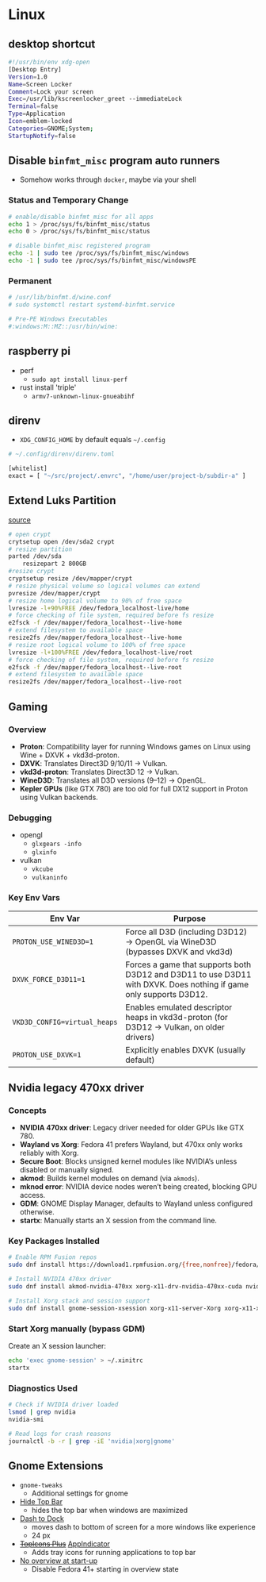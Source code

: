 # Linux

## desktop shortcut

```sh
#!/usr/bin/env xdg-open
[Desktop Entry]
Version=1.0
Name=Screen Locker
Comment=Lock your screen
Exec=/usr/lib/kscreenlocker_greet --immediateLock
Terminal=false
Type=Application
Icon=emblem-locked
Categories=GNOME;System;
StartupNotify=false
```

## Disable `binfmt_misc` program auto runners

- Somehow works through `docker`, maybe via your shell

### Status and Temporary Change

```sh
# enable/disable binfmt_misc for all apps
echo 1 > /proc/sys/fs/binfmt_misc/status
echo 0 > /proc/sys/fs/binfmt_misc/status

# disable binfmt_misc registered program
echo -1 | sudo tee /proc/sys/fs/binfmt_misc/windows
echo -1 | sudo tee /proc/sys/fs/binfmt_misc/windowsPE
```

### Permanent

```sh
# /usr/lib/binfmt.d/wine.conf
# sudo systemctl restart systemd-binfmt.service

# Pre-PE Windows Executables
#:windows:M::MZ::/usr/bin/wine:
```

## raspberry pi

- perf
    - `sudo apt install linux-perf`
- rust install 'triple'
    - `armv7-unknown-linux-gnueabihf`

## direnv

- `XDG_CONFIG_HOME` by default equals `~/.config`

```sh
# ~/.config/direnv/direnv.toml

[whitelist]
exact = [ "~/src/project/.envrc", "/home/user/project-b/subdir-a" ]
```

## Extend Luks Partition

[source](https://unix.stackexchange.com/a/322631)

```sh
# open crypt
crytsetup open /dev/sda2 crypt
# resize partition
parted /dev/sda
    resizepart 2 800GB
#resize crypt
cryptsetup resize /dev/mapper/crypt
# resize physical volume so logical volumes can extend
pvresize /dev/mapper/crypt
# resize home logical volume to 90% of free space
lvresize -l+90%FREE /dev/fedora_localhost-live/home
# force checking of file system, required before fs resize
e2fsck -f /dev/mapper/fedora_localhost--live-home
# extend filesystem to available space
resize2fs /dev/mapper/fedora_localhost--live-home
# resize root logical volume to 100% of free space
lvresize -l+100%FREE /dev/fedora_localhost-live/root
# force checking of file system, required before fs resize
e2fsck -f /dev/mapper/fedora_localhost--live-root
# extend filesystem to available space
resize2fs /dev/mapper/fedora_localhost--live-root
```

## Gaming

### Overview

- **Proton**: Compatibility layer for running Windows games on Linux using Wine + DXVK + vkd3d-proton.
- **DXVK**: Translates Direct3D 9/10/11 → Vulkan.
- **vkd3d-proton**: Translates Direct3D 12 → Vulkan.
- **WineD3D**: Translates all D3D versions (9–12) → OpenGL.
- **Kepler GPUs** (like GTX 780) are too old for full DX12 support in Proton using Vulkan backends.

### Debugging

- opengl
    - `glxgears -info`
    - `glxinfo`
- vulkan
    - `vkcube`
    - `vulkaninfo`
    
### Key Env Vars

| Env Var                      | Purpose                                                                                                            |
| ---------------------------- | ------------------------------------------------------------------------------------------------------------------ |
| `PROTON_USE_WINED3D=1`       | Force all D3D (including D3D12) → OpenGL via WineD3D (bypasses DXVK and vkd3d)                                     |
| `DXVK_FORCE_D3D11=1`         | Forces a game that supports both D3D12 and D3D11 to use D3D11 with DXVK. Does nothing if game only supports D3D12. |
| `VKD3D_CONFIG=virtual_heaps` | Enables emulated descriptor heaps in vkd3d-proton (for D3D12 → Vulkan, on older drivers)                           |
| `PROTON_USE_DXVK=1`          | Explicitly enables DXVK (usually default)                                                                          |

## Nvidia legacy 470xx driver

### Concepts

- **NVIDIA 470xx driver**: Legacy driver needed for older GPUs like GTX 780.
- **Wayland vs Xorg**: Fedora 41 prefers Wayland, but 470xx only works reliably with Xorg.
- **Secure Boot**: Blocks unsigned kernel modules like NVIDIA’s unless disabled or manually signed.
- **akmod**: Builds kernel modules on demand (via `akmods`).
- **mknod error**: NVIDIA device nodes weren’t being created, blocking GPU access.
- **GDM**: GNOME Display Manager, defaults to Wayland unless configured otherwise.
- **startx**: Manually starts an X session from the command line.
    
### Key Packages Installed

```bash
# Enable RPM Fusion repos
sudo dnf install https://download1.rpmfusion.org/{free,nonfree}/fedora/rpmfusion-{free,nonfree}-release-$(rpm -E %fedora).noarch.rpm

# Install NVIDIA 470xx driver
sudo dnf install akmod-nvidia-470xx xorg-x11-drv-nvidia-470xx-cuda nvidia-modprobe-470xx

# Install Xorg stack and session support
sudo dnf install gnome-session-xsession xorg-x11-server-Xorg xorg-x11-xinit xterm
```

### Start Xorg manually (bypass GDM)

Create an X session launcher:

```bash
echo 'exec gnome-session' > ~/.xinitrc
startx
```

### Diagnostics Used

```bash
# Check if NVIDIA driver loaded
lsmod | grep nvidia
nvidia-smi

# Read logs for crash reasons
journalctl -b -r | grep -iE 'nvidia|xorg|gnome'
```

## Gnome Extensions

- `gnome-tweaks`
    - Additional settings for gnome
- [Hide Top Bar](https://extensions.gnome.org/extension/545/hide-top-bar)
    - hides the top bar when windows are maximized
- [Dash to Dock](https://extensions.gnome.org/extension/307/dash-to-dock)
    - moves dash to bottom of screen for a more windows like experience
    - 24 px
- ~~[TopIcons Plus](https://extensions.gnome.org/extension/1031/topicons/)~~ [AppIndicator](https://extensions.gnome.org/extension/615/appindicator-support/)
    - Adds tray icons for running applications to top bar
- [No overview at start-up](https://extensions.gnome.org/extension/4099/no-overview/)
    - Disable Fedora 41+ starting in overview state
